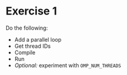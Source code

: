 # Exercise 1

Do the following:

- Add a parallel loop
- Get thread IDs
- Compile
- Run
- *Optional:* experiment with `OMP_NUM_THREADS`
